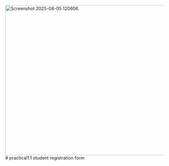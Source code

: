 <img width="946" height="477" alt="Screenshot 2025-08-05 120606" src="https://github.com/user-attachments/assets/6037838e-5425-47e6-8dad-e867a1cfada3" />
# practical1.1
student registration form
